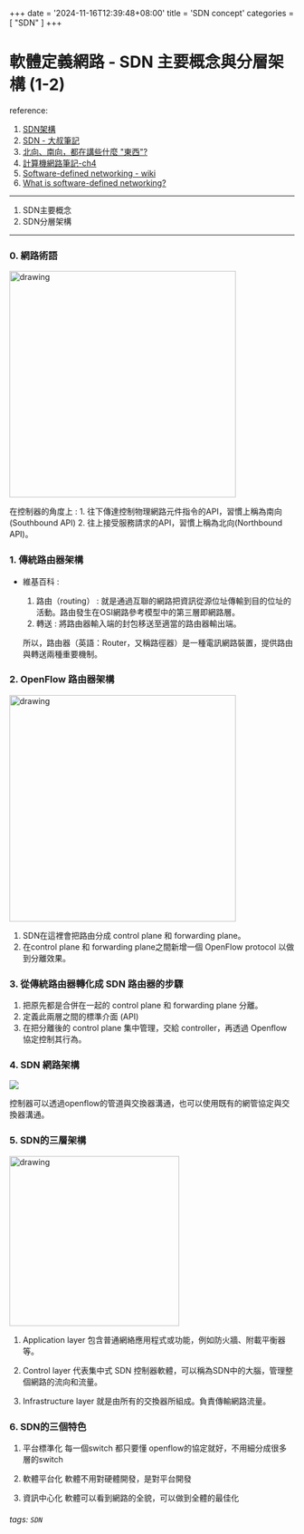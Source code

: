 +++
date = '2024-11-16T12:39:48+08:00'
title = 'SDN concept'
categories = [
    "SDN"
]
+++



# 軟體定義網路 - SDN 主要概念與分層架構 (1-2)

reference:
1. [SDN架構](https://youtu.be/a1tnptPFH0s)
2. [SDN - 大叔筆記](https://sites.google.com/a/cnsrl.cycu.edu.tw/da-shu-bi-ji/sdn)
3. [北向、南向，都在講些什麼 "東西"?](https://showipprotocols-tw.blogspot.com/2014/06/northbound-southbound-east-west-bound.html)
4. [計算機網路筆記-ch4](https://hackmd.io/@UULi/SyqrpEntt)
5. [Software-defined networking - wiki](https://en.wikipedia.org/wiki/Software-defined_networking)
6. [What is software-defined networking?](https://www.techtarget.com/searchnetworking/definition/software-defined-networking-SDN)
---

1. SDN主要概念
2. SDN分層架構


---
### 0. 網路術語
<img src="https://i.imgur.com/Nv98Zic.png" alt="drawing" width="400"/>

在控制器的角度上 :
    1. 往下傳達控制物理網路元件指令的API，習慣上稱為南向(Southbound API)
    2. 往上接受服務請求的API，習慣上稱為北向(Northbound API)。


### 1. 傳統路由器架構
* 維基百科 : 
    1. 路由（routing） : 就是通過互聯的網路把資訊從源位址傳輸到目的位址的活動。路由發生在OSI網路參考模型中的第三層即網路層。
    2. 轉送 : 將路由器輸入端的封包移送至適當的路由器輸出端。

    所以，路由器（英語：Router，又稱路徑器）是一種電訊網路裝置，提供路由與轉送兩種重要機制。



### 2. OpenFlow 路由器架構
<img src="https://i.imgur.com/LzlzwJD.png" alt="drawing" width="400"/>

1. SDN在這裡會把路由分成 control plane 和 forwarding plane。
2. 在control plane 和 forwarding plane之間新增一個 OpenFlow protocol 以做到分離效果。

### 3. 從傳統路由器轉化成 SDN 路由器的步驟

1. 把原先都是合併在一起的 control plane 和 forwarding plane 分離。
2. 定義此兩層之間的標準介面 (API)
3. 在把分離後的 control plane 集中管理，交給 controller，再透過 Openflow 協定控制其行為。


### 4. SDN 網路架構
![](https://i.imgur.com/XvYtqdz.png)

控制器可以透過openflow的管道與交換器溝通，也可以使用既有的網管協定與交換器溝通。

### 5. SDN的三層架構
<!-- ![](https://i.imgur.com/mgG2ss7.png) -->
<!-- ![](https://i.imgur.com/PRKDyPM.png) -->
<img src="https://cdn.ttgtmedia.com/rms/onlineimages/sdn-sdn_architecture.png" alt="drawing" width="300"/>

1. Application layer
    包含普通網絡應用程式或功能，例如防火牆、附載平衡器等。
    
2. Control layer
    代表集中式 SDN 控制器軟體，可以稱為SDN中的大腦，管理整個網路的流向和流量。
    
3. Infrastructure layer
    就是由所有的交換器所組成。負責傳輸網路流量。

<!-- 
### 6. 電腦系統的演進趨勢
![](https://i.imgur.com/pdsdN42.png)
![](https://i.imgur.com/qpxQWHU.png)
 -->
 
### 6. SDN的三個特色
1. 平台標準化
每一個switch 都只要懂 openflow的協定就好，不用細分成很多層的switch

2. 軟體平台化
軟體不用對硬體開發，是對平台開發

3. 資訊中心化
軟體可以看到網路的全貌，可以做到全體的最佳化


###### tags: `SDN`